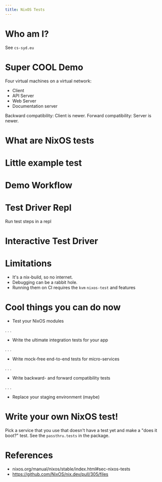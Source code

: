 ```yaml
---
title: NixOS Tests
---
```


# Who am I?

See `cs-syd.eu`

# Super COOL Demo

Four virtual machines on a virtual network:
* Client
* API Server
* Web Server
* Documentation server

Backward compatibility: Client is newer.
Forward compatibility: Server is newer.

<!--

cd ~/src/smos
$ nix-build ci.nix -A e2e-test-backward-compatibility --check
$ nix-build ci.nix -A e2e-test-forward-compatibility --check

-->

# What are NixOS tests

# Little example test

<!--

vim example-nixos-test.nix

-->

# Demo Workflow

<!--

cp template-nixos-test.nix my-nixos-test.nix
git add my-nixos-test.nix
feedback -- nix-build my-nixos-test.nix

Write the nginx test together, keep this open:
nixos.org/manual/nixos/stable/index.html#sec-nixos-tests

-->

# Test Driver Repl

Run test steps in a repl

<!--

nix-build my-nixos-test.nix -A driver # Just commands
./result/bin/nixos-test-driver --interactive

-->

# Interactive Test Driver

<!--
nix-build my-nixos-test.nix -A driverInteractive # With VM screen
./result/bin/nixos-test-driver

-->

# Limitations

* It's a nix-build, so no internet.
* Debugging can be a rabbit hole.
* Running them on CI requires the `kvm` `nixos-test` and features

# Cool things you can do now

* Test your NixOS modules

. . .

* Write the ultimate integration tests for your app

. . .

* Write mock-free end-to-end tests for micro-services

. . .

* Write backward- and forward compatibility tests

. . .

* Replace your staging environment (maybe)

# Write your own NixOS test!

Pick a service that you use that doesn't have a test yet and make a "does it boot?" test.
See the `passthru.tests` in the package.

<!--

cp template-nixos-test.nix my-nixos-test.nix
nix-build my-nixos-test.nix

-->

# References

* nixos.org/manual/nixos/stable/index.html#sec-nixos-tests
* https://github.com/NixOS/nix.dev/pull/305/files
